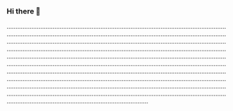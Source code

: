 ### Hi there 👋

........................................................................................................................................................................................................................................................................................................................................................................................................................................................................................................................................................................................................................................................................................................................................................................................................................................................................................................................................................................................................................................................................................................................................................................................................................................................................................................................................................................